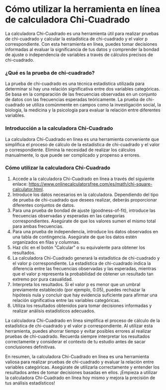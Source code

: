 Cómo utilizar la herramienta en línea de calculadora Chi-Cuadrado
=================================================================

La calculadora Chi-Cuadrado es una herramienta útil para realizar pruebas de chi-cuadrado y calcular la estadística de chi-cuadrado y el valor p correspondiente. Con esta herramienta en línea, puedes tomar decisiones informadas al evaluar la significancia de tus datos y comprender la bondad de ajuste o independencia de variables a través de cálculos precisos de chi-cuadrado.

### ¿Qué es la prueba de chi-cuadrado?

La prueba de chi-cuadrado es una técnica estadística utilizada para determinar si hay una relación significativa entre dos variables categóricas. Se basa en la comparación de las frecuencias observadas en un conjunto de datos con las frecuencias esperadas teóricamente. La prueba de chi-cuadrado se utiliza comúnmente en campos como la investigación social, la biología, la medicina y la psicología para evaluar la relación entre diferentes variables.

### Introducción a la calculadora Chi-Cuadrado

La calculadora Chi-Cuadrado en línea es una herramienta conveniente que simplifica el proceso de cálculo de la estadística de chi-cuadrado y el valor p correspondiente. Elimina la necesidad de realizar los cálculos manualmente, lo que puede ser complicado y propenso a errores.

### Cómo utilizar la calculadora Chi-Cuadrado

1. Accede a la calculadora Chi-Cuadrado en línea a través del siguiente enlace: <https://www.onlinecalculatorsfree.com/es/math/chi-square-calculator.html>.
2. Introduce los datos necesarios en la calculadora. Dependiendo del tipo de prueba de chi-cuadrado que desees realizar, deberás proporcionar diferentes conjuntos de datos.
3. Para una prueba de bondad de ajuste (goodness-of-fit), introduce las frecuencias observadas y esperadas en las categorías correspondientes. Asegúrate de que los valores sumen el mismo total para ambas frecuencias.
4. Para una prueba de independencia, introduce los datos observados en una tabla de contingencia. Asegúrate de que los datos estén organizados en filas y columnas.
5. Haz clic en el botón "Calcular" o su equivalente para obtener los resultados.
6. La calculadora Chi-Cuadrado generará la estadística de chi-cuadrado y el valor p correspondiente. La estadística de chi-cuadrado indica la diferencia entre las frecuencias observadas y las esperadas, mientras que el valor p representa la probabilidad de obtener un resultado tan extremo por pura casualidad.
7. Interpreta los resultados. Si el valor p es menor que un umbral previamente establecido (por ejemplo, 0.05), puedes rechazar la hipótesis nula y concluir que hay evidencia suficiente para afirmar una relación significativa entre las variables categóricas.
8. Utiliza los resultados obtenidos para tomar decisiones informadas y realizar análisis estadísticos adecuados.

La calculadora Chi-Cuadrado en línea simplifica el proceso de cálculo de la estadística de chi-cuadrado y el valor p correspondiente. Al utilizar esta herramienta, puedes ahorrar tiempo y evitar posibles errores al realizar pruebas de chi-cuadrado. Recuerda siempre interpretar los resultados correctamente y considerar el contexto de tu estudio antes de sacar conclusiones definitivas.

En resumen, la calculadora Chi-Cuadrado en línea es una herramienta valiosa para realizar pruebas de chi-cuadrado y evaluar la relación entre variables categóricas. Asegúrate de utilizarla correctamente y entender los resultados antes de tomar decisiones basadas en ellos. ¡Empieza a utilizar la calculadora Chi-Cuadrado en línea hoy mismo y mejora la precisión de tus análisis estadísticos!
